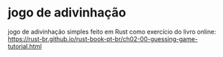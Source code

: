 # jogo de adivinhação
jogo de adivinhação simples feito em Rust como exercício do livro online: https://rust-br.github.io/rust-book-pt-br/ch02-00-guessing-game-tutorial.html
